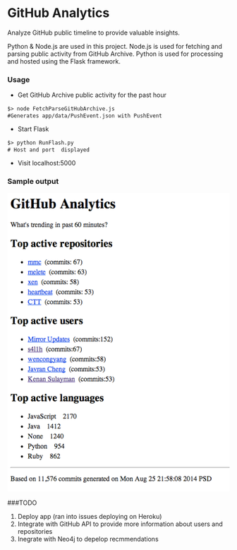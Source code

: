 GitHub Analytics
===============

Analyze GitHub public timeline to provide valuable insights.

Python & Node.js are used in this project. Node.js is used for fetching and parsing public activity from GitHub Archive. 
Python is used for processing and hosted using the Flask framework. 

### Usage 
* Get GitHub Archive public activity for the past hour
````
$> node FetchParseGitHubArchive.js  
#Generates app/data/PushEvent.json with PushEvent
```` 
* Start Flask
````
$> python RunFlash.py
# Host and port  displayed
````

* Visit localhost:5000 

### Sample output

![picture alt](https://github.com/harishvc/githubanalytics/blob/master/pics/sample-output.png "GitHub Analytics")

###TODO
1. Deploy app (ran into issues deploying on Heroku)
2. Integrate with GitHub API to provide more information about users and repositories
3. Inegrate with Neo4j to depelop recmmendations
